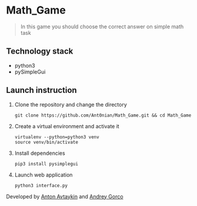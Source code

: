 # Math_Game

> In this game you should choose the correct answer on simple math task

## Technology stack

- python3
- pySimpleGui

## Launch instruction

1. Clone the repository and change the directory
    ```
    git clone https://github.com/Ant0nian/Math_Game.git && cd Math_Game
    ```
    
2. Create a virtual environment and activate it
    ```
    virtualenv --python=python3 venv
    source venv/bin/activate
    ```

3. Install dependencies
    ```
    pip3 install pysimplegui
    ```

5. Launch web application
    ```
    python3 interface.py
    ```

Developed by [Anton Avtaykin](https://vk.com/id169707676 'VK') and [Andrey Gorco](https://vk.com/id366469936 'VK')
